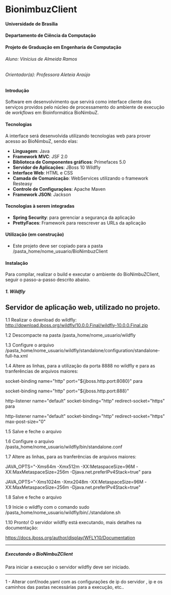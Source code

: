 # BionimbuzClient
#### Universidade de Brasília
#### Departamento de Ciência da Computação
#### Projeto de Graduação em Engenharia de Computação
###### Aluno: Vinícius de Almeida Ramos
###### Orientador(a): Professora Aleteia Araújo

#### Introdução

Software em desenvolvimento que servirá como interface cliente dos serviços providos pelo núcleo de processamento do ambiente de execução de *workflows* em Bioinformática BioNimbuZ.

#### Tecnologias

A interface será desenvolvida utilizando tecnologias web para prover acesso ao BioNimbuZ, sendo elas:
* **Linguagem**: Java
* **Framework MVC**: JSF 2.0
* **Biblioteca de Componentes gráficos**: Primefaces 5.0
* **Servidor de Aplicações**: JBoss 10 Wildfly
* **Interface Web**: HTML e CSS
* **Camada de Comunicação**: WebServices utilizando o framework Resteasy
* **Controle de Configurações**: Apache Maven
* **Framework JSON**: Jackson
 
#### Tecnologias à serem integradas
* **Spring Security**: para gerenciar a segurança da aplicação
* **PrettyFaces**: Framework para reescrever as URLs da aplicação

#### Utilização (em construção)
* Este projeto deve ser copiado para a pasta /pasta_home/nome_usuario/BioNimbuzClient

#### Instalação
Para compilar, realizar o build e executar o ambiente do BioNimbuZClient, seguir o passo-a-passo descrito abaixo.

##### 1. Wildfly
Servidor de aplicação web, utilizado no projeto.
----------------------------------------------------------------------------------------------------------------------
1.1 Realizar o download do wildfly: http://download.jboss.org/wildfly/10.0.0.Final/wildfly-10.0.0.Final.zip

1.2 Descompacte na pasta /pasta_home/nome_usuario/wildfly

1.3 Configure o arquivo /pasta_home/nome_usuario/wildfly/standalone/configuration/standalone-full-ha.xml

1.4 Altere as linhas, para a utilização da porta 8888 no wildfly e para as tranferências de arquivos maiores: 

socket-binding name="http" port="${jboss.http.port:8080}" para 

socket-binding name="http" port="${jboss.http.port:888}"

http-listener name="default" socket-binding="http" redirect-socket="https" para

http-listener name="default" socket-binding="http" redirect-socket="https" max-post-size="0"

1.5 Salve e feche o arquivo

1.6 Configure o arquivo /pasta_home/nome_usuario/wildfly/bin/standalone.conf

1.7 Altere as linhas, para as tranferências de arquivos maiores:

JAVA_OPTS="-Xms64m -Xmx512m -XX:MetaspaceSize=96M -XX:MaxMetaspaceSize=256m -Djava.net.preferIPv4Stack=true" para 

JAVA_OPTS="-Xms1024m -Xmx2048m -XX:MetaspaceSize=96M -XX:MaxMetaspaceSize=256m -Djava.net.preferIPv4Stack=true"

1.8 Salve e feche o arquivo

1.9 Inicie o wildfly com o comando sudo /pasta_home/nome_usuario/wildfly/bin/./standalone.sh

1.10 Pronto! O servidor wildfly está executando, mais detalhes na documentação:

 https://docs.jboss.org/author/display/WFLY10/Documentation
 
----------------------------------------------------------------------------------------------------------------------
##### Executando o BioNimbuZClient

Para iniciar a execução o servidor wildfly deve ser iniciado.

-------------------------------------------------------------------------------------------------------------
1 - Alterar conf/node.yaml com as configurações de ip do servidor , ip e os caminhos das pastas 
    necessárias para a execução, etc..
